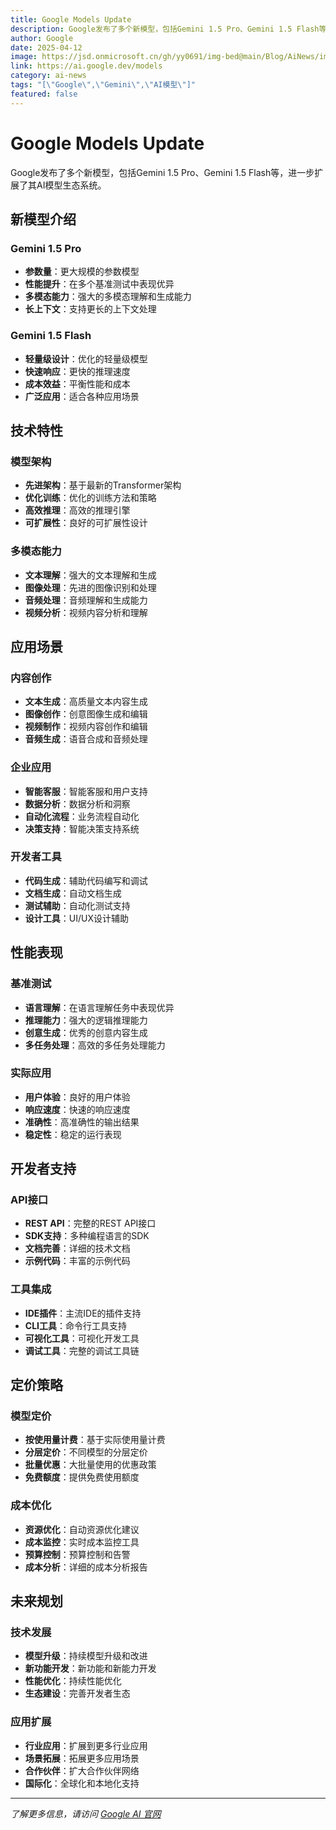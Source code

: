 ```yaml
---
title: Google Models Update
description: Google发布了多个新模型，包括Gemini 1.5 Pro、Gemini 1.5 Flash等
author: Google
date: 2025-04-12
image: https://jsd.onmicrosoft.cn/gh/yy0691/img-bed@main/Blog/AiNews/img_v3_02l8_46bba650-dd37-43d4-a2a7-c29cbf08388g.jpg
link: https://ai.google.dev/models
category: ai-news
tags: "[\"Google\",\"Gemini\",\"AI模型\"]"
featured: false
---
```





# Google Models Update

Google发布了多个新模型，包括Gemini 1.5 Pro、Gemini 1.5 Flash等，进一步扩展了其AI模型生态系统。

## 新模型介绍

### Gemini 1.5 Pro
- **参数量**：更大规模的参数模型
- **性能提升**：在多个基准测试中表现优异
- **多模态能力**：强大的多模态理解和生成能力
- **长上下文**：支持更长的上下文处理

### Gemini 1.5 Flash
- **轻量级设计**：优化的轻量级模型
- **快速响应**：更快的推理速度
- **成本效益**：平衡性能和成本
- **广泛应用**：适合各种应用场景

## 技术特性

### 模型架构
- **先进架构**：基于最新的Transformer架构
- **优化训练**：优化的训练方法和策略
- **高效推理**：高效的推理引擎
- **可扩展性**：良好的可扩展性设计

### 多模态能力
- **文本理解**：强大的文本理解和生成
- **图像处理**：先进的图像识别和处理
- **音频处理**：音频理解和生成能力
- **视频分析**：视频内容分析和理解

## 应用场景

### 内容创作
- **文本生成**：高质量文本内容生成
- **图像创作**：创意图像生成和编辑
- **视频制作**：视频内容创作和编辑
- **音频生成**：语音合成和音频处理

### 企业应用
- **智能客服**：智能客服和用户支持
- **数据分析**：数据分析和洞察
- **自动化流程**：业务流程自动化
- **决策支持**：智能决策支持系统

### 开发者工具
- **代码生成**：辅助代码编写和调试
- **文档生成**：自动文档生成
- **测试辅助**：自动化测试支持
- **设计工具**：UI/UX设计辅助

## 性能表现

### 基准测试
- **语言理解**：在语言理解任务中表现优异
- **推理能力**：强大的逻辑推理能力
- **创意生成**：优秀的创意内容生成
- **多任务处理**：高效的多任务处理能力

### 实际应用
- **用户体验**：良好的用户体验
- **响应速度**：快速的响应速度
- **准确性**：高准确性的输出结果
- **稳定性**：稳定的运行表现

## 开发者支持

### API接口
- **REST API**：完整的REST API接口
- **SDK支持**：多种编程语言的SDK
- **文档完善**：详细的技术文档
- **示例代码**：丰富的示例代码

### 工具集成
- **IDE插件**：主流IDE的插件支持
- **CLI工具**：命令行工具支持
- **可视化工具**：可视化开发工具
- **调试工具**：完整的调试工具链

## 定价策略

### 模型定价
- **按使用量计费**：基于实际使用量计费
- **分层定价**：不同模型的分层定价
- **批量优惠**：大批量使用的优惠政策
- **免费额度**：提供免费使用额度

### 成本优化
- **资源优化**：自动资源优化建议
- **成本监控**：实时成本监控工具
- **预算控制**：预算控制和告警
- **成本分析**：详细的成本分析报告

## 未来规划

### 技术发展
- **模型升级**：持续模型升级和改进
- **新功能开发**：新功能和新能力开发
- **性能优化**：持续性能优化
- **生态建设**：完善开发者生态

### 应用扩展
- **行业应用**：扩展到更多行业应用
- **场景拓展**：拓展更多应用场景
- **合作伙伴**：扩大合作伙伴网络
- **国际化**：全球化和本地化支持

---

*了解更多信息，请访问 [Google AI 官网](https://ai.google.dev/models)*